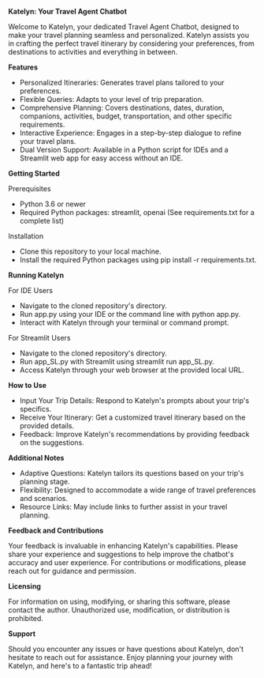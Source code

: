 **Katelyn: Your Travel Agent Chatbot**

Welcome to Katelyn, your dedicated Travel Agent Chatbot, designed to make your travel planning seamless and personalized. Katelyn assists you in crafting the perfect travel itinerary by considering your preferences, from destinations to activities and everything in between.

**Features**
 - Personalized Itineraries: Generates travel plans tailored to your preferences.
 - Flexible Queries: Adapts to your level of trip preparation.
 - Comprehensive Planning: Covers destinations, dates, duration, companions, activities, budget, transportation, and other specific requirements.
 - Interactive Experience: Engages in a step-by-step dialogue to refine your travel plans.
 - Dual Version Support: Available in a Python script for IDEs and a Streamlit web app for easy access without an IDE.



**Getting Started**

Prerequisites
 - Python 3.6 or newer
 - Required Python packages: streamlit, openai (See requirements.txt for a complete list)

Installation
 - Clone this repository to your local machine.
 - Install the required Python packages using pip install -r requirements.txt.


**Running Katelyn**

For IDE Users
 - Navigate to the cloned repository's directory.
 - Run app.py using your IDE or the command line with python app.py.
 - Interact with Katelyn through your terminal or command prompt.

For Streamlit Users
 - Navigate to the cloned repository's directory.
 - Run app_SL.py with Streamlit using streamlit run app_SL.py.
 - Access Katelyn through your web browser at the provided local URL.

**How to Use**
 - Input Your Trip Details: Respond to Katelyn's prompts about your trip's specifics.
 - Receive Your Itinerary: Get a customized travel itinerary based on the provided details.
 - Feedback: Improve Katelyn's recommendations by providing feedback on the suggestions.

**Additional Notes**
 - Adaptive Questions: Katelyn tailors its questions based on your trip's planning stage.
 - Flexibility: Designed to accommodate a wide range of travel preferences and scenarios.
 - Resource Links: May include links to further assist in your travel planning.

**Feedback and Contributions**


Your feedback is invaluable in enhancing Katelyn's capabilities. Please share your experience and suggestions to help improve the chatbot's accuracy and user experience. For contributions or modifications, please reach out for guidance and permission.


**Licensing**

For information on using, modifying, or sharing this software, please contact the author. Unauthorized use, modification, or distribution is prohibited.

**Support**

Should you encounter any issues or have questions about Katelyn, don't hesitate to reach out for assistance. Enjoy planning your journey with Katelyn, and here's 
to a fantastic trip ahead!
